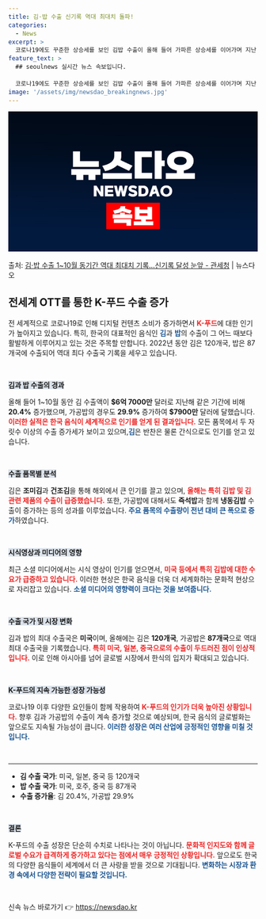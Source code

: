 ```yaml
---
title: 김·밥 수출 신기록 역대 최대치 돌파!
categories:
  - News
excerpt: >
  코로나19에도 꾸준한 상승세를 보인 김밥 수출이 올해 들어 가파른 상승세를 이어가며 지난 1~10월 동기간 …
feature_text: >
  ## seoulnews 실시간 뉴스 속보입니다.

  코로나19에도 꾸준한 상승세를 보인 김밥 수출이 올해 들어 가파른 상승세를 이어가며 지난 1~10월 동기간 …
image: '/assets/img/newsdao_breakingnews.jpg'
---
```


![뉴스다오 속보](/assets/img/newsdao_breakingnews.jpg)

<p>출처: <a href="https://newsdao.kr/2668" rel="dofollow">김·밥 수출 1~10월 동기간 역대 최대치 기록…신기록 달성 눈앞 - 관세청</a> | 뉴스다오</p>

<h2 data-ke-size="size26">전세계 OTT를 통한 K-푸드 수출 증가</h2>

<p data-ke-size="size16">전 세계적으로 코로나19로 인해 디지털 컨텐츠 소비가 증가하면서 <b><span style="color: #ee2323;">K-푸드</span></b>에 대한 인기가 높아지고 있습니다. 특히, 한국의 대표적인 음식인 <b><span style="color: #1a5490;">김</span></b>과 <b><span style="color: #1a5490;">밥</span></b>의 수출이 그 어느 때보다 활발하게 이루어지고 있는 것은 주목할 만합니다. 2022년 동안 김은 120개국, 밥은 87개국에 수출되어 역대 최다 수출국 기록을 세우고 있습니다.</p>

<p data-ke-size="size16">&nbsp;</p>

<b><span style="background-color: #21538527;">김과 밥 수출의 경과</span></b>

<p data-ke-size="size16">올해 들어 1~10월 동안 김 수출액이 <b>$6억 7000만</b> 달러로 지난해 같은 기간에 비해 <b>20.4%</b> 증가했으며, 가공밥의 경우도 <b>29.9%</b> 증가하여 <b>$7900만</b> 달러에 달했습니다. <b><span style="color: #ee2323;">이러한 실적은 한국 음식이 세계적으로 인기를 얻게 된 결과입니다.</span></b> 모든 품목에서 두 자릿수 이상의 수출 증가세가 보이고 있으며,<b><span style="color: #1a5490;">김</span></b>은 반찬은 물론 간식으로도 인기를 얻고 있습니다.</p>

<p data-ke-size="size16">&nbsp;</p>

<b><span style="background-color: #21538527;">수출 품목별 분석</span></b>

<p data-ke-size="size16">김은 <b>조미김</b>과 <b>건조김</b>을 통해 해외에서 큰 인기를 끌고 있으며, <b><span style="color: #ee2323;">올해는 특히 김밥 및 김 관련 제품의 수출이 급증했습니다.</span></b> 또한, 가공밥에 대해서도 <b>즉석밥</b>과 함께 <b>냉동김밥</b> 수출이 증가하는 등의 성과를 이루었습니다. <b><span style="color: #1a5490;">주요 품목의 수출량이 전년 대비 큰 폭으로 증가</span></b>하였습니다.</p>

<p data-ke-size="size16">&nbsp;</p>

<b><span style="background-color: #21538527;">시식영상과 미디어의 영향</span></b>

<p data-ke-size="size16">최근 소셜 미디어에서는 시식 영상이 인기를 얻으면서, <b><span style="color: #ee2323;">미국 등에서 특히 김밥에 대한 수요가 급증하고 있습니다.</span></b> 이러한 현상은 한국 음식을 더욱 더 세계화하는 문화적 현상으로 자리잡고 있습니다. <b><span style="color: #1a5490;">소셜 미디어의 영향력이 크다는 것을 보여줍니다.</span></b></p>

<p data-ke-size="size16">&nbsp;</p>

<b><span style="background-color: #21538527;">수출 국가 및 시장 변화</span></b>

<p data-ke-size="size16">김과 밥의 최대 수출국은 <b>미국</b>이며, 올해에는 김은 <b>120개국</b>, 가공밥은 <b>87개국</b>으로 역대 최대 수출국을 기록했습니다. <b><span style="color: #ee2323;">특히 미국, 일본, 중국으로의 수출이 두드러진 점이 인상적입니다.</span></b> 이로 인해 아시아를 넘어 글로벌 시장에서 한식의 입지가 확대되고 있습니다.</p>

<p data-ke-size="size16">&nbsp;</p>

<b><span style="background-color: #21538527;">K-푸드의 지속 가능한 성장 가능성</span></b>

<p data-ke-size="size16">코로나19 이후 다양한 요인들이 함께 작용하여 <b><span style="color: #ee2323;">K-푸드의 인기가 더욱 높아진 상황입니다.</span></b> 향후 김과 가공밥의 수출이 계속 증가할 것으로 예상되며, 한국 음식의 글로벌화는 앞으로도 지속될 가능성이 큽니다. <b><span style="color: #1a5490;">이러한 성장은 여러 산업에 긍정적인 영향을 미칠 것입니다.</span></b></p>

<p data-ke-size="size16">&nbsp;</p>

<hr>

<ul>
    <li><b>김 수출 국가</b>: 미국, 일본, 중국 등 120개국</li>
    <li><b>밥 수출 국가</b>: 미국, 호주, 중국 등 87개국</li>
    <li><b>수출 증가율</b>: 김 20.4%, 가공밥 29.9%</li>
</ul>

<p data-ke-size="size16">&nbsp;</p>

<b><span style="background-color: #21538527;">결론</span></b>

<p data-ke-size="size16">K-푸드의 수출 성장은 단순히 수치로 나타나는 것이 아닙니다. <b><span style="color: #ee2323;">문화적 인지도와 함께 글로벌 수요가 급격하게 증가하고 있다는 점에서 매우 긍정적인 상황입니다.</span></b> 앞으로도 한국의 다양한 음식들이 세계에서 더 큰 사랑을 받을 것으로 기대됩니다. <b><span style="color: #1a5490;">변화하는 시장과 환경 속에서 다양한 전략이 필요할 것입니다.</span></b></p>

<p data-ke-size="size16">&nbsp;</p> 

신속 뉴스 바로가기 👉 <a href="https://newsdao.kr" rel="dofollow">https://newsdao.kr</a>


